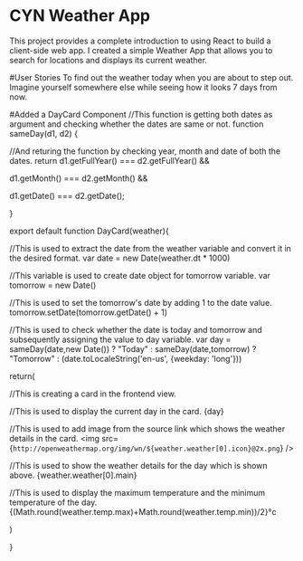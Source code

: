 # CYN Weather App

This project provides a complete introduction to using React to build a client-side web app. I created a simple Weather App that allows you to search for locations and displays its current weather.


#User Stories
To find out the weather today when you are about to step out. Imagine yourself somewhere else while seeing how it looks 7 days from now.

#Added a DayCard Component 
//This function is getting both dates as argument and checking whether the dates are same or not.
function sameDay(d1, d2) {

//And returing the function by checking year, month and date of both the dates.
return d1.getFullYear() === d2.getFullYear() &&

d1.getMonth() === d2.getMonth() &&

d1.getDate() === d2.getDate();

}

export default function DayCard(weather){

//This is used to extract the date from the weather variable and convert it in the desired format.
var date = new Date(weather.dt * 1000)

//This variable is used to create date object for tomorrow variable.
var tomorrow = new Date()

//This is used to set the tomorrow's date by adding 1 to the date value.
tomorrow.setDate(tomorrow.getDate() + 1)

//This is used to check whether the date is today and tomorrow and subsequently assigning the value to day variable. 
var day = sameDay(date,new Date()) ? "Today" : sameDay(date,tomorrow) ? "Tomorrow" : (date.toLocaleString('en-us', {weekday: 'long'}))

return(

//This is creating a card in the frontend view.
<div className="card">

//This is used to display the current day in the card. 
<span className="day">{day}</span>

//This is used to add image from the source link which shows the weather details in the card.
<img src={`http://openweathermap.org/img/wn/${weather.weather[0].icon}@2x.png`} />

//This is used to show the weather details for the day which is shown above.
<span>{weather.weather[0].main}</span>

//This is used to display the maximum temperature and the minimum temperature of the day.
<span className="tempno">{(Math.round(weather.temp.max)+Math.round(weather.temp.min))/2}°c</span>

</div>

)

}



